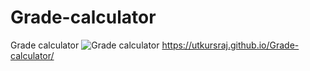 # Grade-calculator
Grade calculator
![Grade calculator](https://user-images.githubusercontent.com/93482254/168388538-35c2817b-8a46-466c-8560-08af42a86bf2.png)
https://utkursraj.github.io/Grade-calculator/
